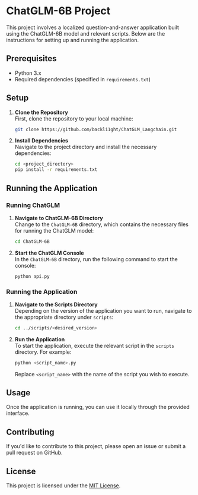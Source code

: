 # ChatGLM-6B Project

This project involves a localized question-and-answer application built using the ChatGLM-6B model and relevant scripts. Below are the instructions for setting up and running the application.

## Prerequisites

- Python 3.x
- Required dependencies (specified in `requirements.txt`)

## Setup

1. **Clone the Repository**  
   First, clone the repository to your local machine:

   ```bash
   git clone https://github.com/backli1ght/ChatGLM_Langchain.git
   ```

2. **Install Dependencies**  
   Navigate to the project directory and install the necessary dependencies:

   ```bash
   cd <project_directory>
   pip install -r requirements.txt
   ```

## Running the Application

### Running ChatGLM

1. **Navigate to ChatGLM-6B Directory**  
   Change to the `ChatGLM-6B` directory, which contains the necessary files for running the ChatGLM model:

   ```bash
   cd ChatGLM-6B
   ```

2. **Start the ChatGLM Console**  
   In the `ChatGLM-6B` directory, run the following command to start the console:

   ```bash
   python api.py
   ```

### Running the Application

1. **Navigate to the Scripts Directory**  
   Depending on the version of the application you want to run, navigate to the appropriate directory under `scripts`:

   ```bash
   cd ../scripts/<desired_version>
   ```

2. **Run the Application**  
   To start the application, execute the relevant script in the `scripts` directory. For example:

   ```bash
   python <script_name>.py
   ```

   Replace `<script_name>` with the name of the script you wish to execute.

## Usage

Once the application is running, you can use it locally through the provided interface.

## Contributing

If you'd like to contribute to this project, please open an issue or submit a pull request on GitHub.

## License

This project is licensed under the [MIT License](LICENSE).
